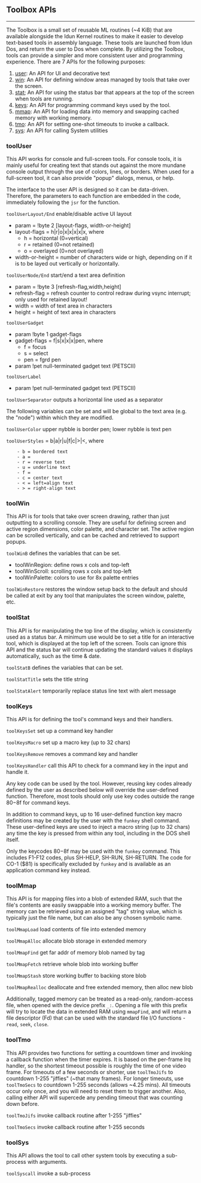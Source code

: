 ## Toolbox APIs
---

The Toolbox is a small set of reusable ML routines (~4 KiB) that are available alongside the Idun Kernel routines to make it easier to develop text-based tools in assembly language. These tools are launched from Idun Dos, and return the user to Dos when complete. By utilizing the Toolbox, tools can provide a simpler and more consistent user and programming experience. There are 7 APIs for the following purposes:

1. [user](#tooluser): An API for UI and decorative text
2. [win](#toolwin): An API for defining window areas managed by tools that take over the screen.
3. [stat](#toolstat); An API for using the status bar that appears at the top of the screen when tools are running.
4. [keys](#toolkeys): An API for programming command keys used by the tool.
5. [mmap](#toolmmap): An API for loading data into memory and swapping cached memory with working memory. 
6. [tmo](#tooltmo): An API for setting one-shot timeouts to invoke a callback.
7. [sys](#toolsys): An API for calling System utilities

### toolUser
This API works for console and full-screen tools. For console tools, it is mainly useful for creating text that stands out against the more mundane console output through the use of colors, lines, or borders. When used for a full-screen tool, it can also provide "popup" dialogs, menus, or help.

The interface to the user API is designed so it can be data-driven. Therefore, the parameters to each function are embedded in the code, immediately following the `jsr` for the function.

`toolUserLayout/End` enable/disable active UI layout

- param = !byte 2 [layout-flags, width-or-height]
- layout-flags = h|r|o|x|x|x|x|x, where
    + h = horizontal (0=vertical)
    + r = retained (0=not retained)
    + o = overlayed (0=not overlayed)
- width-or-height = number of characters wide or high, depending on if it is to be layed out vertically or horizontally.

`toolUserNode/End` start/end a text area definition

- param = !byte 3 [refresh-flag,width,height]
- refresh-flag = refresh counter to control redraw during vsync interrupt; only used for retained layout!
- width = width of text area in characters
- height = height of text area in characters

`toolUserGadget`

- param !byte 1 gadget-flags
- gadget-flags = f|s|x|x|x|pen, where
    + f = focus
    + s = select
    + pen = fgrd pen
- param !pet null-terminated gadget text (PETSCII)

`toolUserLabel`

- param !pet null-terminated gadget text (PETSCII)

`toolUserSeparator` outputs a horizontal line used as a separator

The following variables can be set and will be global to the text area (e.g. the "node") within which they are modified.

`toolUserColor` upper nybble is border pen; lower nybble is text pen

`toolUserStyles` = b|a|r|u|f|c|>|<, where
```
    - b = bordered text
    - a = 
    - r = reverse text
    - u = underline text
    - f = 
    - c = center text
    - < = left=align text
    - > = right-align text
```

### toolWin
This API is for tools that take over screen drawing, rather than just outputting to a scrolling console. They are useful for defining screen and active region dimensions, color palette, and character set. The active region can be scrolled vertically, and can be cached and retrieved to support popups.

`toolWinB` defines the variables that can be set.
- toolWinRegion: define rows x cols and top-left
- toolWinScroll: scrolling rows x cols and top-left
- toolWinPalette: colors to use for 8x palette entries

`toolWinRestore` restores the window setup back to the default and should be called at exit by any tool that manipulates the screen window, palette, etc.

### toolStat
This API is for manipulating the top line of the display, which is consistently used as a status bar. A minimum use would be to set a title for an interactive tool, which is displayed at the top left of the screen. Tools can ignore this API and the status bar will continue updating the standard values it displays automatically, such as the time & date.

`toolStatB` defines the variables that can be set.

`toolStatTitle` sets the title string

`toolStatAlert` temporarily replace status line text with alert message

### toolKeys
This API is for defining the tool's command keys and their handlers.

`toolKeysSet` set up a command key handler

`toolKeysMacro` set up a macro key (up to 32 chars)

`toolKeysRemove` removes a command key and handler

`toolKeysHandler` call this API to check for a command key in the input and handle it.

Any key code can be used by the tool. However, reusing key codes already defined by the user as described below will override the user-defined function. Therefore, most tools should only use key codes outside the range $80-$8f for command keys.

In addition to command keys, up to 16 user-defined function key macro definitions may be created by the user with the `funkey` shell command. These user-defined keys are used to inject a macro string (up to 32 chars) any time the key is pressed from within any tool, including in the DOS shell itself.

Only the keycodes $80-$8f may be used with the `funkey` command. This includes F1-F12 codes, plus SH-HELP, SH-RUN, SH-RETURN. The code for CO-1 ($81) is specifically excluded by `funkey` and is available as an application command key instead.

### toolMmap

This API is for mapping files into a blob of extended RAM, such that the file's contents are easily swappable into a working memory buffer. The memory can be retrieved using an assigned "tag" string value, which is typically just the file name, but can also be any chosen symbolic name.

`toolMmapLoad` load contents of file into extended memory

`toolMmapAlloc` allocate blob storage in extended memory

`toolMmapFind` get far addr of memory blob named by tag

`toolMmapFetch` retrieve whole blob into working buffer

`toolMmapStash` store working buffer to backing store blob

`toolMmapRealloc` deallocate and free extended memory, then alloc new blob

Additionally, tagged memory can be treated as a read-only, random-access file, when opened with the device prefix `_:`. Opening a file with this prefix will try to locate the data in extended RAM using `mmapFind`, and will return a file descriptor (Fd) that can be used with the standard file I/O functions - `read`, `seek`, `close`.

### toolTmo

This API provides two functions for setting a countdown timer and invoking a callback function when the timer expires. It is based on the per-frame Irq handler, so the shortest timeout possible is roughly the time of one video frame. For timeouts of a few seconds or shorter, use `toolTmoJifs` to countdown 1-255 "jiffies" (~that many frames). For longer timeouts, use `toolTmoSecs` to countdown 1-255 seconds (allows ~4.25 mins). All timeouts occur only once, and you will need to reset them to trigger another. Also, calling either API will supercede any pending timeout that was counting down before.

`toolTmoJifs` invoke callback routine after 1-255 "jiffies"

`toolTmoSecs` invoke callback routine after 1-255 seconds

### toolSys

This API allows the tool to call other system tools by executing a sub-process with arguments.

`toolSyscall` invoke a sub-process
